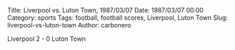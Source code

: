 Title: Liverpool vs. Luton Town, 1987/03/07
Date: 1987/03/07 00:00
Category: sports
Tags: football, football scores, Liverpool, Luton Town
Slug: liverpool-vs-luton-town
Author: carbonero


Liverpool 2 - 0 Luton Town
